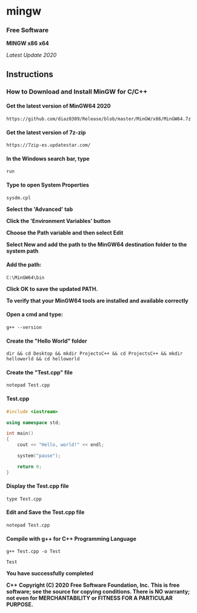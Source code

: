 # mingw
### Free Software

**MINGW x86 x64**

_Latest Update 2020_

## Instructions

### How to Download and Install MinGW for C/C++

#### Get the latest version of MinGW64 2020
```
https://github.com/diaz0309/Release/blob/master/MinGW/x86/MinGW64.7z
```

#### Get the latest version of 7z-zip
```
https://7zip-es.updatestar.com/
```

#### In the Windows search bar, type
```
run
```
#### Type to open System Properties
```
sysdm.cpl
```

**Select the 'Advanced' tab**

**Click the 'Environment Variables' button**

**Choose the Path variable and then select Edit**

**Select New and add the path to the MinGW64 destination folder to the system path**

#### Add the path:
```
C:\MinGW64\bin
```

**Click OK to save the updated PATH.**

**To verify that your MinGW64 tools are installed and available correctly**
#### Open a cmd and type:
```
g++ --version
```

#### Create the "Hello World" folder
```
dir && cd Desktop && mkdir ProjectsC++ && cd ProjectsC++ && mkdir helloworld && cd helloworld
```

#### Create the "Test.cpp" file
```
notepad Test.cpp
```

#### Test.cpp

```cpp
#include <iostream>

using namespace std;

int main()
{
    cout << "Hello, world!" << endl;

    system("pause");

    return 0;
}
```

#### Display the Test.cpp file
```
type Test.cpp
```

#### Edit and Save the Test.cpp file
```
notepad Test.cpp
```

#### Compile with g++ for C++ Programming Language
```
g++ Test.cpp -o Test
```
```
Test
```

**You have successfully completed**

**C++**
**Copyright (C) 2020 Free Software Foundation, Inc.**
**This is free software; see the source for copying conditions. There is NO**
**warranty; not even for MERCHANTABILITY or FITNESS FOR A PARTICULAR PURPOSE.**

